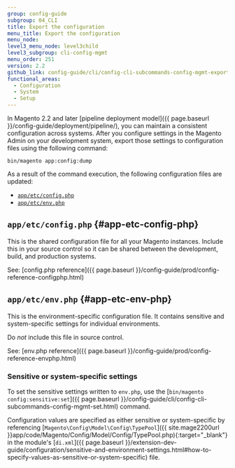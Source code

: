 ```yaml
---
group: config-guide
subgroup: 04_CLI
title: Export the configuration
menu_title: Export the configuration
menu_node:
level3_menu_node: level3child
level3_subgroup: cli-config-mgmt
menu_order: 251
version: 2.2
github_link: config-guide/cli/config-cli-subcommands-config-mgmt-export.md
functional_areas:
  - Configuration
  - System
  - Setup
---
```


In Magento 2.2 and later [pipeline deployment model]({{ page.baseurl }}/config-guide/deployment/pipeline/), you can maintain a consistent configuration across systems. After you configure settings in the Magento Admin on your development system, export those settings to configuration files using the following command:

    bin/magento app:config:dump

As a result of the command execution, the following configuration files are updated:

-   [`app/etc/config.php`](#app-etc-config-php)
-   [`app/etc/env.php`](#app-etc-env-php)

## `app/etc/config.php` {#app-etc-config-php}

This is the shared configuration file for all your Magento instances.
Include this in your source control so it can be shared between the development, build, and production systems.

See: [config.php reference]({{ page.baseurl }}/config-guide/prod/config-reference-configphp.html)

## `app/etc/env.php` {#app-etc-env-php}

This is the environment-specific configuration file.
It contains sensitive and system-specific settings for individual environments.

Do _not_ include this file in source control.

See: [env.php reference]({{ page.baseurl }}/config-guide/prod/config-reference-envphp.html)

### Sensitive or system-specific settings

To set the sensitive settings written to `env.php`, use the [`bin/magento config:sensitive:set`]({{ page.baseurl }}/config-guide/cli/config-cli-subcommands-config-mgmt-set.html) command.

Configuration values are specified as either sensitive or system-specific by referencing [`Magento\Config\Model\Config\TypePool`]({{ site.mage2200url }}app/code/Magento/Config/Model/Config/TypePool.php){:target="\_blank"} in the module's [`di.xml`]({{ page.baseurl }}/extension-dev-guide/configuration/sensitive-and-environment-settings.html#how-to-specify-values-as-sensitive-or-system-specific) file.
